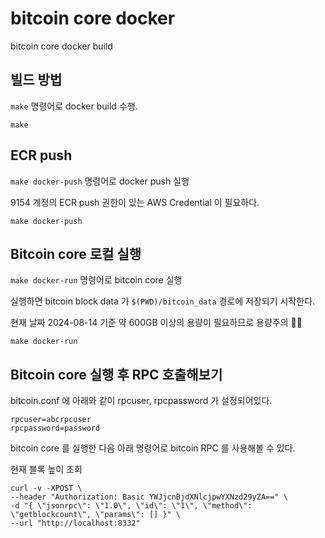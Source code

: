 # bitcoin core docker

bitcoin core docker build

## 빌드 방법

`make` 명령어로 docker build 수행.

```
make
```

## ECR push

`make docker-push` 명령어로 docker push 실행

9154 계정의 ECR push 권한이 있는 AWS Credential 이 필요하다.

```
make docker-push
```

## Bitcoin core 로컬 실행

`make docker-run` 명령어로 bitcoin core 실행

실행하면 bitcoin block data 가 `$(PWD)/bitcoin_data` 경로에 저장되기 시작한다.

현재 날짜 2024-08-14 기준 약 600GB 이상의 용량이 필요하므로 용량주의 😵‍💫

```
make docker-run
```

## Bitcoin core 실행 후 RPC 호출해보기

bitcoin.conf 에 아래와 같이 rpcuser, rpcpassword 가 설정되어있다.

```
rpcuser=abcrpcuser
rpcpassword=password
```

bitcoin core 를 실행한 다음 아래 명령어로 bitcoin RPC 를 사용해볼 수 있다.

현재 블록 높이 조회

```
curl -v -XPOST \
--header "Authorization: Basic YWJjcnBjdXNlcjpwYXNzd29yZA==" \
-d "{ \"jsonrpc\": \"1.0\", \"id\": \"1\", \"method\": \"getblockcount\", \"params\": [] }" \
--url "http://localhost:8332"
```
